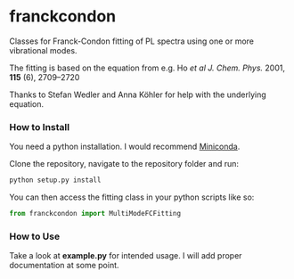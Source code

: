 # franckcondon
Classes for Franck-Condon fitting of PL spectra using one or more vibrational modes.

The fitting is based on the equation from e.g. Ho _et al J. Chem. Phys._ 2001, **115** (6), 2709–2720

Thanks to Stefan Wedler and Anna Köhler for help with the underlying equation.

### How to Install
You need a python installation. I would recommend [Miniconda](https://docs.conda.io/en/latest/miniconda.html).

Clone the repository, navigate to the repository folder and run:
```sh
python setup.py install
```
You can then access the fitting class in your python scripts like so:
```python
from franckcondon import MultiModeFCFitting
```
### How to Use
Take a look at **example.py** for intended usage. I will add proper documentation at some point.
